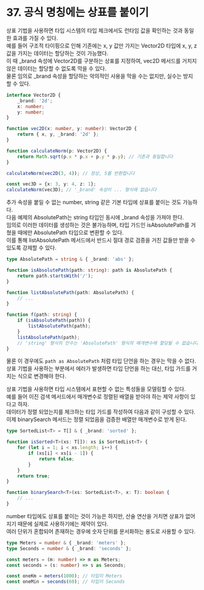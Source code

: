 # 37. 공식 명칭에는 상표를 붙이기

상표 기법을 사용하면 타입 시스템의 타입 체크에서도 런타임 값을 확인하는 것과 동일한 효과를 가질 수 있다.  
예를 들어 구조적 타이핑으로 인해 기존에는 x, y 값만 가지는 Vector2D 타입에 x, y, z 값을 가지는 데이터는 할당하는 것이 가능했다.  
이 때 _brand 속성에 Vector2D를 구분하는 상표를 지정하여, vec2D 메서드를 거치지 않은 데이터는 할당할 수 없도록 막을 수 있다.  
물론 임의로 _brand 속성을 할당하는 악의적인 사용을 막을 수는 없지만, 실수는 방지할 수 있다.

```ts
interface Vector2D {
    _brand: '2d';
    x: number;
    y: number;
}

function vec2D(x: number, y: number): Vector2D {
    return { x, y, _brand: '2d' };
}

function calculateNorm(p: Vector2D) {
    return Math.sqrt(p.x * p.x + p.y * p.y); // 기존과 동일합니다
}

calculateNorm(vec2D(3, 4)); // 정상, 5를 반환합니다

const vec3D = {x: 3, y: 4, z: 1};
calculateNorm(vec3D); // '_brand' 속성이 ... 형식에 없습니다
```

추가 속성을 붙일 수 없는 number, string 같은 기본 타입에 상표를 붙이는 것도 가능하다.  
다음 예제의 AbsolutePath는 string 타입인 동시에 _brand 속성을 가져야 한다.  
임의로 이러한 데이터를 생성하는 것은 불가능하며, 타입 가드인 isAbsolutePath를 거쳤을 때에만 AbsolutePath 타입으로 변환할 수 있다.  
이를 통해 listAbsolutePath 메서드에서 반드시 절대 경로 검증을 거친 값들만 받을 수 있도록 강제할 수 있다.  

```ts
type AbsolutePath = string & { _brand: 'abs' };

function isAbsolutePath(path: string): path is AbsolutePath {
    return path.startsWith('/');
}

function listAbsolutePath(path: AbsolutePath) {
    // ...
}

function f(path: string) {
    if (isAbsolutePath(path)) {
        listAbsolutePath(path);
    }
    listAbsolutePath(path); 
    // 'string' 형식의 인수는 'AbsolutePath' 형식의 매개변수에 할당될 수 없습니다.
}
```

물론 이 경우에도 `path as AbsolutePath` 처럼 타입 단언을 하는 경우는 막을 수 없다.  
상표 기법을 사용하는 부분에서 에러가 발생하면 타입 단언을 하는 대신, 타입 가드를 거치는 식으로 변경해야 한다.

상표 기법을 사용하면 타입 시스템에서 표현할 수 없는 특성들을 모델링할 수 있다.  
예를 들어 이진 검색 메서드에서 매개변수로 정렬된 배열을 받아야 하는 제약 사항이 있다고 하자.  
데이터가 정렬 되었는지를 체크하는 타입 가드를 작성하여 다음과 같이 구성할 수 있다.  
이제 binarySearch 메서드는 정렬 되었음을 검증한 배열만 매개변수로 받게 된다.

```ts
type SortedList<T> = T[] & { _brand: 'sorted' };

function isSorted<T>(xs: T[]): xs is SortedList<T> {
    for (let i = 1; i < xs.length; i++) {
        if (xs[i] < xs[i - 1]) {
            return false;
        }
    }
    return true;
}

function binarySearch<T>(xs: SortedList<T>, x: T): boolean {
    // ...
}
```

number 타입에도 상표를 붙이는 것이 가능은 하지만, 산술 연산을 거치면 상표가 없어지기 때문에 실제로 사용하기에는 제약이 있다.  
여러 단위가 혼합되어 존재하는 경우에 숫자 단위를 문서화하는 용도로 사용할 수 있다.

```ts
type Meters = number & { _brand: 'meters' };
type Seconds = number & { _brand: 'seconds' };

const meters = (m: number) => m as Meters;
const seconds = (s: number) => s as Seconds;

const oneKm = meters(1000); // 타입이 Meters
const oneMin = seconds(60); // 타입이 Seconds
```
